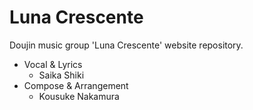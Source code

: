 # Luna Crescente

Doujin music group 'Luna Crescente' website repository.

- Vocal & Lyrics
  - Saika Shiki
- Compose & Arrangement
  - Kousuke Nakamura
